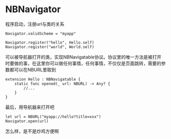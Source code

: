 # NBNavigator

程序启动，注册url与类的关系

   	Navigator.validScheme = "myapp"
    
    Navigator.register("hello", Hello.self)
    Navigator.register("world", World.self)
    
可以被导航器打开的类，实现NBNavigatable协议。协议里的唯一方法是被打开时要做的事，在这里你可以做任何事情，任何事情，不仅仅是页面跳转，需要的参数都可以在NBURL里取到

	extension Hello : NBNavigatable {
    	static func opened(_ url: NBURL) -> Any? {
        	//...
    	}
	}
    
最后，用导航器来打开吧

   	let url = NBURL("myapp://hello?title=xxx")
    Navigator.open(url)
    
怎么样，是不是炒鸡方便啊